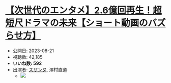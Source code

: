 # [【次世代のエンタメ】2.6億回再生！超短尺ドラマの未来【ショート動画のバズらせ方】](https://www.youtube.com/watch?v=9mfYEF672_E)
-   公開日: 2023-08-21
-   視聴数: 42,185
-   **いいね数: 592**
-   出演者: [スザンヌ](/rehacq_fan/people/スザンヌ "wikilink"), 澤村直道
    - [![](https://img.youtube.com/vi/9mfYEF672_E/hqdefault.jpg)](https://www.youtube.com/watch?v=9mfYEF672_E)
